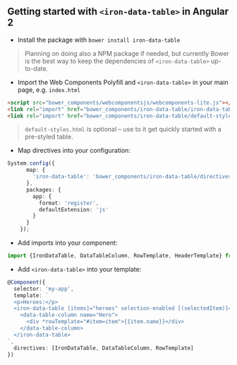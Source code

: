 ## Getting started with `<iron-data-table>` in Angular 2

- Install the package with `bower install iron-data-table`
> Planning on doing also a NPM package if needed, but currently Bower is the best way to keep the dependencies of `<iron-data-table>` up-to-date.

- Import the Web Components Polyfill and `<iron-data-table>` in your main page, e.g. `index.html`
```html
<script src="bower_components/webcomponentsjs/webcomponents-lite.js"></script>
<link rel="import" href="bower_components/iron-data-table/iron-data-table.html">
<link rel="import" href="bower_components/iron-data-table/default-styles.html">
```
> `default-styles.html` is optional – use to it get quickly started with a pre-styled table.

- Map directives into your configuration:
```ts
System.config({
      map: {
        'iron-data-table': 'bower_components/iron-data-table/directives/core.js'
      },
      packages: {
        app: {
          format: 'register',
          defaultExtension: 'js'
        }
      }
    });
```

- Add imports into your component:
```ts
import {IronDataTable, DataTableColumn, RowTemplate, HeaderTemplate} from 'iron-data-table';
```

- Add `<iron-data-table>` into your template:
```ts
@Component({
  selector: 'my-app',
  template: `
  <p>Heroes:</p>
  <iron-data-table [items]="heroes" selection-enabled [(selectedItem)]="myHero">
    <data-table-column name="Hero">
      <div *rowTemplate="#item=item">{{item.name}}</div>
    </data-table-column>
  </iron-data-table>
`,
  directives: [IronDataTable, DataTableColumn, RowTemplate]
})
```
